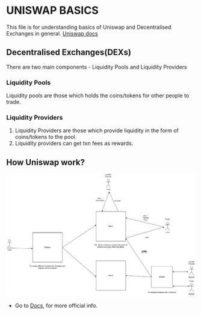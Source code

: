 # UNISWAP BASICS

This file is for understanding basics of Uniswap and Decentralised Exchanges in general.
[Uniswap docs](https://docs.uniswap.org/)

## Decentralised Exchanges(DEXs)

There are two main components - Liquidity Pools and Liquidity Providers

### Liquidity Pools

Liquidity pools are those which holds the coins/tokens for other people to trade.

### Liquidity Providers

1. Liquidity Providers are those which provide liquidity in the form of coins/tokens to the pool.
2. Liquidity providers can get txn fees as rewards.

## How Uniswap work?

![Uniswap-1](https://github.com/Web3-courses/Uniswap-Bootcamp/blob/main/Uniswap/Uniswap-1.drawio.png)

* Go to [Docs](https://docs.uniswap.org/protocol/V2/concepts/protocol-overview/how-uniswap-works), for more official info.



